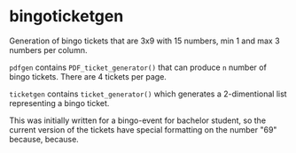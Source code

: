 # bingoticketgen

Generation of bingo tickets that are 3x9 with 15 numbers, min 1 and max 3 numbers per column.

`pdfgen` contains `PDF_ticket_generator()` that can produce `n` number of bingo tickets. There are 4 tickets per page.

`ticketgen` contains `ticket_generator()` which generates a 2-dimentional list representing a bingo ticket.

This was initially written for a bingo-event for bachelor student, so the current version of the tickets have special formatting on the number "69" because, because.
